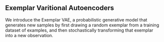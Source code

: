 ## Exemplar Varitional Autoencoders

We introduce the Exemplar VAE, a probabilistic generative model that generates new samples
by first drawing a random exemplar from a training dataset of examples, and then
stochastically transforming that exemplar into a new observation.
